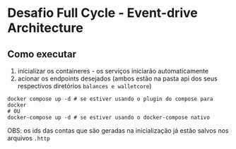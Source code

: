 # Desafio Full Cycle - Event-drive Architecture

## Como executar

1. inicializar os containeres - os serviços iniciarão automaticamente
1. acionar os endpoints desejados (ambos estão na pasta api dos seus respectivos diretórios `balances e walletcore`)

```console
docker compose up -d # se estiver usando o plugin do compose para docker
# OU
docker-compose up -d # se estiver usando o docker-compose nativo
```

OBS: os ids das contas que são geradas na inicialização já estão salvos nos arquivos `.http`